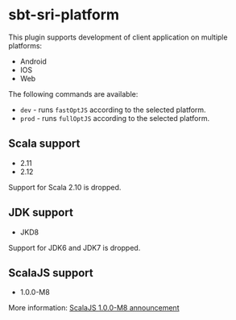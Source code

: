 sbt-sri-platform
==============

This plugin supports development of client application on multiple platforms:

* Android
* IOS
* Web

The following commands are available:

* `dev` - runs `fastOptJS` according to the selected platform.
* `prod` - runs `fullOptJS` according to the selected platform.


Scala support
------------

* 2.11
* 2.12

Support for Scala 2.10 is dropped.

JDK support
----------
* JKD8

Support for JDK6 and JDK7 is dropped.

ScalaJS support
-------------

* 1.0.0-M8

More information:
[ScalaJS 1.0.0-M8 announcement](http://www.scala-js.org/news/2019/06/03/announcing-scalajs-1.0.0-M8/) 
